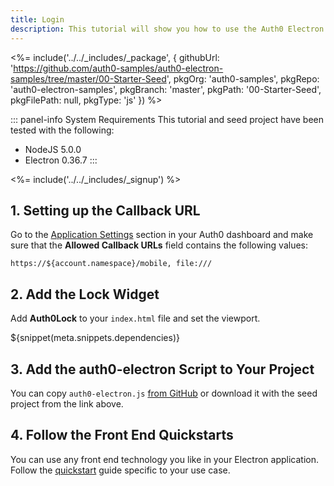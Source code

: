```yaml
---
title: Login
description: This tutorial will show you how to use the Auth0 Electron SDK to add authentication and authorization to your app.
---
```


<%= include('../../_includes/_package', {
  githubUrl: 'https://github.com/auth0-samples/auth0-electron-samples/tree/master/00-Starter-Seed',
  pkgOrg: 'auth0-samples',
  pkgRepo: 'auth0-electron-samples',
  pkgBranch: 'master',
  pkgPath: '00-Starter-Seed',
  pkgFilePath: null,
  pkgType: 'js'
}) %>

::: panel-info System Requirements
This tutorial and seed project have been tested with the following:
* NodeJS 5.0.0
* Electron 0.36.7
:::

<%= include('../../_includes/_signup') %>

## 1. Setting up the Callback URL

<div class="setup-callback">
<p>Go to the <a href="${uiAppSettingsURL}">Application Settings</a> section in your Auth0 dashboard and make sure that the <b>Allowed Callback URLs</b> field contains the following values:</p>

```
https://${account.namespace}/mobile, file:///
```

</div>

## 2. Add the Lock Widget

Add **Auth0Lock** to your `index.html` file and set the viewport.

${snippet(meta.snippets.dependencies)}

## 3. Add the auth0-electron Script to Your Project

You can copy `auth0-electron.js` [from GitHub](https://github.com/auth0/auth0-electron/blob/master/auth0-electron.js) or download it with the seed project from the link above.

## 4. Follow the Front End Quickstarts

You can use any front end technology you like in your Electron application. Follow the [quickstart](/quickstart/spa) guide specific to your use case.

